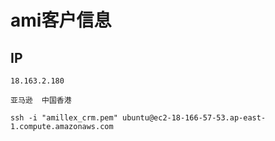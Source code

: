 # ami客户信息

## IP

```shell
18.163.2.180

亚马逊  中国香港

ssh -i "amillex_crm.pem" ubuntu@ec2-18-166-57-53.ap-east-1.compute.amazonaws.com
```


